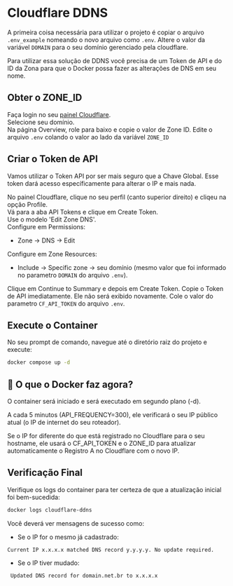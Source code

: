 # Cloudflare DDNS

A primeira coisa necessária para utilizar o projeto é copiar o arquivo `.env_example` nomeando o novo arquivo como `.env`.
Altere o valor da variável `DOMAIN` para o seu domínio gerenciado pela cloudflare.

Para utilizar essa solução de DDNS você precisa de um Token de API e do ID da Zona para que o Docker possa fazer as alterações de DNS em seu nome.

## Obter o ZONE_ID
Faça login no seu [painel Cloudflare](https://dash.cloudflare.com/).   
Selecione seu domínio.   
Na página Overview, role para baixo e copie o valor de Zone ID.
Edite o arquivo `.env` colando o valor ao lado da variável `ZONE_ID`

## Criar o Token de API
Vamos utilizar o Token API por ser mais seguro que a Chave Global. Esse token dará acesso específicamente para alterar o IP e mais nada.

No painel Cloudflare, clique no seu perfil (canto superior direito) e cliqeu na opção Profile.   
Vá para a aba API Tokens e clique em Create Token.   
Use o modelo 'Edit Zone DNS'.   
Configure em Permissions:   
- Zone -> DNS -> Edit

Configure em Zone Resources:
- Include -> Specific zone -> seu domínio (mesmo valor que foi informado no parametro `DOMAIN` do arquivo `.env`).

Clique em Continue to Summary e depois em Create Token.
Copie o Token de API imediatamente. Ele não será exibido novamente.
Cole o valor do parametro `CF_API_TOKEN` do arquivo `.env`.

## Execute o Container
No seu prompt de comando, navegue até o diretório raiz do projeto e execute:

```bash
docker compose up -d
```

## 🎯 O que o Docker faz agora?
O container será iniciado e será executado em segundo plano (-d).

A cada 5 minutos (API_FREQUENCY=300), ele verificará o seu IP público atual (o IP de internet do seu roteador).

Se o IP for diferente do que está registrado no Cloudflare para o seu hostname, ele usará o CF_API_TOKEN e o ZONE_ID para atualizar automaticamente o Registro A no Cloudflare com o novo IP.

## Verificação Final
Verifique os logs do container para ter certeza de que a atualização inicial foi bem-sucedida:

```bash
docker logs cloudflare-ddns
```

Você deverá ver mensagens de sucesso como: 
- Se o IP for o mesmo já cadastrado:
```
Current IP x.x.x.x matched DNS record y.y.y.y. No update required.
```
- Se o IP tiver mudado:
```
 Updated DNS record for domain.net.br to x.x.x.x
```
